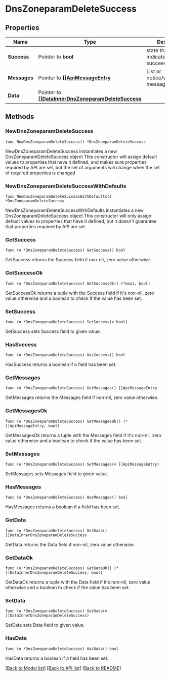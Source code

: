 # DnsZoneparamDeleteSuccess

## Properties

Name | Type | Description | Notes
------------ | ------------- | ------------- | -------------
**Success** | Pointer to **bool** | state true/false indicate if action succeed | [optional] 
**Messages** | Pointer to [**[]ApiMessageEntry**](ApiMessageEntry.md) | List or notice/warning/error messages | [optional] 
**Data** | Pointer to [**[]DataInnerDnsZoneparamDeleteSuccess**](DataInnerDnsZoneparamDeleteSuccess.md) |  | [optional] 

## Methods

### NewDnsZoneparamDeleteSuccess

`func NewDnsZoneparamDeleteSuccess() *DnsZoneparamDeleteSuccess`

NewDnsZoneparamDeleteSuccess instantiates a new DnsZoneparamDeleteSuccess object
This constructor will assign default values to properties that have it defined,
and makes sure properties required by API are set, but the set of arguments
will change when the set of required properties is changed

### NewDnsZoneparamDeleteSuccessWithDefaults

`func NewDnsZoneparamDeleteSuccessWithDefaults() *DnsZoneparamDeleteSuccess`

NewDnsZoneparamDeleteSuccessWithDefaults instantiates a new DnsZoneparamDeleteSuccess object
This constructor will only assign default values to properties that have it defined,
but it doesn't guarantee that properties required by API are set

### GetSuccess

`func (o *DnsZoneparamDeleteSuccess) GetSuccess() bool`

GetSuccess returns the Success field if non-nil, zero value otherwise.

### GetSuccessOk

`func (o *DnsZoneparamDeleteSuccess) GetSuccessOk() (*bool, bool)`

GetSuccessOk returns a tuple with the Success field if it's non-nil, zero value otherwise
and a boolean to check if the value has been set.

### SetSuccess

`func (o *DnsZoneparamDeleteSuccess) SetSuccess(v bool)`

SetSuccess sets Success field to given value.

### HasSuccess

`func (o *DnsZoneparamDeleteSuccess) HasSuccess() bool`

HasSuccess returns a boolean if a field has been set.

### GetMessages

`func (o *DnsZoneparamDeleteSuccess) GetMessages() []ApiMessageEntry`

GetMessages returns the Messages field if non-nil, zero value otherwise.

### GetMessagesOk

`func (o *DnsZoneparamDeleteSuccess) GetMessagesOk() (*[]ApiMessageEntry, bool)`

GetMessagesOk returns a tuple with the Messages field if it's non-nil, zero value otherwise
and a boolean to check if the value has been set.

### SetMessages

`func (o *DnsZoneparamDeleteSuccess) SetMessages(v []ApiMessageEntry)`

SetMessages sets Messages field to given value.

### HasMessages

`func (o *DnsZoneparamDeleteSuccess) HasMessages() bool`

HasMessages returns a boolean if a field has been set.

### GetData

`func (o *DnsZoneparamDeleteSuccess) GetData() []DataInnerDnsZoneparamDeleteSuccess`

GetData returns the Data field if non-nil, zero value otherwise.

### GetDataOk

`func (o *DnsZoneparamDeleteSuccess) GetDataOk() (*[]DataInnerDnsZoneparamDeleteSuccess, bool)`

GetDataOk returns a tuple with the Data field if it's non-nil, zero value otherwise
and a boolean to check if the value has been set.

### SetData

`func (o *DnsZoneparamDeleteSuccess) SetData(v []DataInnerDnsZoneparamDeleteSuccess)`

SetData sets Data field to given value.

### HasData

`func (o *DnsZoneparamDeleteSuccess) HasData() bool`

HasData returns a boolean if a field has been set.


[[Back to Model list]](../README.md#documentation-for-models) [[Back to API list]](../README.md#documentation-for-api-endpoints) [[Back to README]](../README.md)


